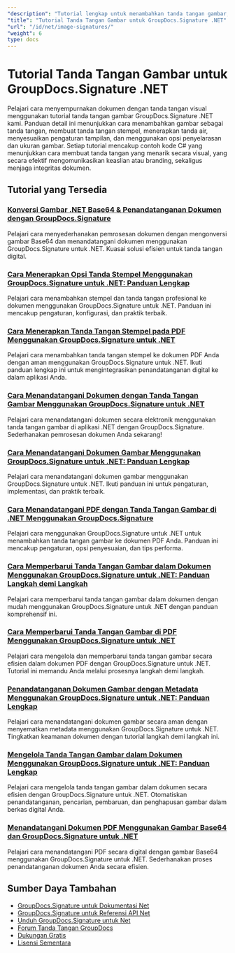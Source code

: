 ```yaml
---
"description": "Tutorial lengkap untuk menambahkan tanda tangan gambar, tanda air, dan stempel ke dokumen menggunakan GroupDocs.Signature untuk .NET."
"title": "Tutorial Tanda Tangan Gambar untuk GroupDocs.Signature .NET"
"url": "/id/net/image-signatures/"
"weight": 6
type: docs
---
```

# Tutorial Tanda Tangan Gambar untuk GroupDocs.Signature .NET

Pelajari cara menyempurnakan dokumen dengan tanda tangan visual menggunakan tutorial tanda tangan gambar GroupDocs.Signature .NET kami. Panduan detail ini menunjukkan cara menambahkan gambar sebagai tanda tangan, membuat tanda tangan stempel, menerapkan tanda air, menyesuaikan pengaturan tampilan, dan menggunakan opsi penyelarasan dan ukuran gambar. Setiap tutorial mencakup contoh kode C# yang menunjukkan cara membuat tanda tangan yang menarik secara visual, yang secara efektif mengomunikasikan keaslian atau branding, sekaligus menjaga integritas dokumen.

## Tutorial yang Tersedia

### [Konversi Gambar .NET Base64 & Penandatanganan Dokumen dengan GroupDocs.Signature](./net-base64-image-conversion-document-signing-groupdocs/)
Pelajari cara menyederhanakan pemrosesan dokumen dengan mengonversi gambar Base64 dan menandatangani dokumen menggunakan GroupDocs.Signature untuk .NET. Kuasai solusi efisien untuk tanda tangan digital.

### [Cara Menerapkan Opsi Tanda Stempel Menggunakan GroupDocs.Signature untuk .NET: Panduan Lengkap](./implement-stamp-sign-options-groupdocs-signature-dotnet/)
Pelajari cara menambahkan stempel dan tanda tangan profesional ke dokumen menggunakan GroupDocs.Signature untuk .NET. Panduan ini mencakup pengaturan, konfigurasi, dan praktik terbaik.

### [Cara Menerapkan Tanda Tangan Stempel pada PDF Menggunakan GroupDocs.Signature untuk .NET](./implement-stamp-signature-groupdocs-signature-pdf/)
Pelajari cara menambahkan tanda tangan stempel ke dokumen PDF Anda dengan aman menggunakan GroupDocs.Signature untuk .NET. Ikuti panduan lengkap ini untuk mengintegrasikan penandatanganan digital ke dalam aplikasi Anda.

### [Cara Menandatangani Dokumen dengan Tanda Tangan Gambar Menggunakan GroupDocs.Signature untuk .NET](./sign-document-image-signature-groupdocs-signature-net/)
Pelajari cara menandatangani dokumen secara elektronik menggunakan tanda tangan gambar di aplikasi .NET dengan GroupDocs.Signature. Sederhanakan pemrosesan dokumen Anda sekarang!

### [Cara Menandatangani Dokumen Gambar Menggunakan GroupDocs.Signature untuk .NET: Panduan Lengkap](./sign-image-documents-groupdocs-signature-net/)
Pelajari cara menandatangani dokumen gambar menggunakan GroupDocs.Signature untuk .NET. Ikuti panduan ini untuk pengaturan, implementasi, dan praktik terbaik.

### [Cara Menandatangani PDF dengan Tanda Tangan Gambar di .NET Menggunakan GroupDocs.Signature](./professional-pdf-signature-image-dotnet-groupdocs-signature/)
Pelajari cara menggunakan GroupDocs.Signature untuk .NET untuk menambahkan tanda tangan gambar ke dokumen PDF Anda. Panduan ini mencakup pengaturan, opsi penyesuaian, dan tips performa.

### [Cara Memperbarui Tanda Tangan Gambar dalam Dokumen Menggunakan GroupDocs.Signature untuk .NET: Panduan Langkah demi Langkah](./update-image-signatures-groupdocs-signature-dotnet/)
Pelajari cara memperbarui tanda tangan gambar dalam dokumen dengan mudah menggunakan GroupDocs.Signature untuk .NET dengan panduan komprehensif ini.

### [Cara Memperbarui Tanda Tangan Gambar di PDF Menggunakan GroupDocs.Signature untuk .NET](./update-image-signatures-pdf-groupdocs-net/)
Pelajari cara mengelola dan memperbarui tanda tangan gambar secara efisien dalam dokumen PDF dengan GroupDocs.Signature untuk .NET. Tutorial ini memandu Anda melalui prosesnya langkah demi langkah.

### [Penandatanganan Dokumen Gambar dengan Metadata Menggunakan GroupDocs.Signature untuk .NET: Panduan Lengkap](./image-document-signing-metadata-groupdocs-signature/)
Pelajari cara menandatangani dokumen gambar secara aman dengan menyematkan metadata menggunakan GroupDocs.Signature untuk .NET. Tingkatkan keamanan dokumen dengan tutorial langkah demi langkah ini.

### [Mengelola Tanda Tangan Gambar dalam Dokumen Menggunakan GroupDocs.Signature untuk .NET: Panduan Lengkap](./manage-image-signatures-groupdocs-signature-net/)
Pelajari cara mengelola tanda tangan gambar dalam dokumen secara efisien dengan GroupDocs.Signature untuk .NET. Otomatiskan penandatanganan, pencarian, pembaruan, dan penghapusan gambar dalam berkas digital Anda.

### [Menandatangani Dokumen PDF Menggunakan Gambar Base64 dan GroupDocs.Signature untuk .NET](./sign-pdf-base64-image-groupdocs-signature/)
Pelajari cara menandatangani PDF secara digital dengan gambar Base64 menggunakan GroupDocs.Signature untuk .NET. Sederhanakan proses penandatanganan dokumen Anda secara efisien.

## Sumber Daya Tambahan

- [GroupDocs.Signature untuk Dokumentasi Net](https://docs.groupdocs.com/signature/net/)
- [GroupDocs.Signature untuk Referensi API Net](https://reference.groupdocs.com/signature/net/)
- [Unduh GroupDocs.Signature untuk Net](https://releases.groupdocs.com/signature/net/)
- [Forum Tanda Tangan GroupDocs](https://forum.groupdocs.com/c/signature)
- [Dukungan Gratis](https://forum.groupdocs.com/)
- [Lisensi Sementara](https://purchase.groupdocs.com/temporary-license/)